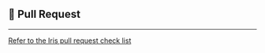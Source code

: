 ## 🚀 Pull Request
<!-- Provide a clear description about your awesome pull request -->
<!-- Tell us all about your new feature, improvement, or bug fix -->

<!-- What does this pull request (PR) do? Why is it necessary? -->
<!-- Tell us about your new feature, improvement, or fix! -->



----
[Refer to the Iris pull request check list]( https://scitools-iris.readthedocs.io/en/latest/developers_guide/pulls.html#the-iris-check-list)
